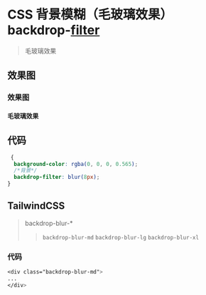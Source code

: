 # CSS 背景模糊（毛玻璃效果） backdrop-[filter]()

> 毛玻璃效果

## 效果图

### 效果图

#### 毛玻璃效果

## 代码

```css
 {
  background-color: rgba(0, 0, 0, 0.565);
  /*背景*/
  backdrop-filter: blur(8px);
}
```

## TailwindCSS

> backdrop-blur-\* 
> 
> >  `backdrop-blur-md` `backdrop-blur-lg` `backdrop-blur-xl`


### 代码

```css
<div class="backdrop-blur-md">
...
</div>
```
